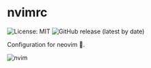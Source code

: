 # nvimrc

![License: MIT](https://img.shields.io/github/license/liubang/nvimrc?style=flat-square)
![GitHub release (latest by date)](https://img.shields.io/github/v/release/liubang/nvimrc?style=flat-square)

Configuration for neovim :rose:.

![nvim](https://user-images.githubusercontent.com/13254917/104576099-bbbef500-5692-11eb-9a23-699b67344c66.png)

